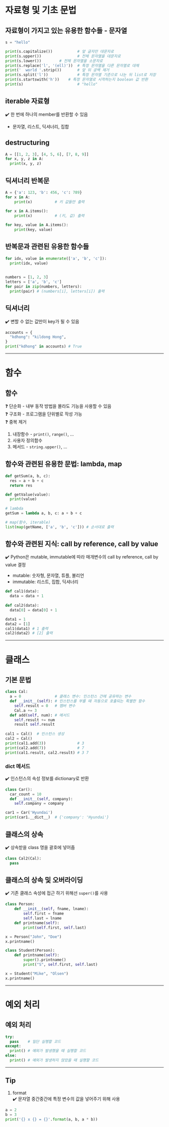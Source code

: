 # 자료형 및 기초 문법
## 자료형이 가지고 있는 유용한 함수들 - 문자열
```py
s = "hello"

print(s.capitalize())           # 앞 글자만 대문자로
print(s.upper())                # 전체 문자열을 대문자로
print(s.lower())		# 전체 문자열을 소문자로
print(s.replace('l', '(ell)'))	# 특정 문자열을 다른 문자열로 대체
print('  world '.strip())       # 앞 뒤 공백 제거
print(s.split('l'))             # 특정 문자열 기준으로 나눈 뒤 list로 저장
print(s.startswith('h'))	# 특정 문자열로 시작하는지 boolean 값 반환
print(s)                        # "hello"
```

## iterable 자료형   
✔️ 한 번에 하나의 member를 반환할 수 있음   
- 문자열, 리스트, 딕셔너리, 집합

## destructuring
```py
A = [[1, 2, 3], [4, 5, 6], [7, 8, 9]]
for x, y, z in A:
  print(x, y, z)
```

## 딕셔너리 반복문
```py
A = {'a': 123, 'b': 456, 'c': 789}
for x in A:
	print(x)          # 키 값들만 출력
  
for x in A.items():
	print(x)          # (키, 값) 출력

for key, value in A.items():
	print(key, value)
```

## 반복문과 관련된 유용한 함수들
```py
for idx, value in enumerate(['a', 'b', 'c']):
  print(idx, value)
  
  
numbers = [1, 2, 3]
letters = ['a', 'b', 'c']
for pair in zip(numbers, letters):
  print(pair) # (numbers[i], letters[i]) 출력
```

## 딕셔너리   
✔️ 변할 수 없는 값만이 key가 될 수 있음   
```py
accounts = {
  "kdhong": "kildong Hong",
}
print("kdhong" in accounts) # True
```

---

# 함수
## 함수   
❓ 단순화 - 내부 동작 방법을 몰라도 기능을 사용할 수 있음   
❓ 구조화 - 프로그램을 단위별로 작성 가능   
❓ 중복 제거   

1. 내장함수 - `print()`, `range()`, ...
2. 사용자 정의함수
3. 메서드 - `string.upper()`, ...

## 함수와 관련된 유용한 문법: lambda, map
```py
def getSum(a, b, c):
  res = a + b + c
  return res

def getValue(value):
  print(value)
  
# lambda
getSum = lambda a, b, c: a + b + c

# map(함수, iterable)
list(map(getName, ['a', 'b', 'c'])) # 순서대로 출력
```

## 함수와 관련된 지식: call by reference, call by value   
✔️ Python은 mutable, immutable에 따라 매개변수의 call by reference, call by value 결정   
- mutable: 숫자형, 문자열, 튜플, 불리언
- immutable: 리스트, 집합, 딕셔너리
```py
def cal1(data):
  data = data + 1
  
def cal2(data):
  data[0] = data[0] + 1

data1 = 1
data2 = [1]
cal1(data1) # 1 출력
cal2(data2) # [2] 출력
```

---

# 클래스
## 기본 문법
```py
class Cal:
  a = 0               # 클래스 변수: 인스턴스 간에 공유하는 변수
  def __init__(self): # 인스턴스를 부를 때 자동으로 호출되는 특별한 함수
    self.result = 0   # 멤버 변수
    Cal.a += 3
  def add(self, num): # 메서드
    self.result += num
    result self.result
    
cal1 = Cal()  # 인스턴스 생성
cal2 = Cal()
print(cal1.add(3))              # 3
print(cal2.add(7))              # 7
print(cal1.result, cal2.result) # 3 7
```

### __dict__ 메서드   
✔️ 인스턴스의 속성 정보를 dictionary로 반환   
```py
class Car():
  car_count = 10
  def __init__(self, company):
    self.company = company

car1 = Car('Hyundai')
print(car1.__dict__)  # {'company': 'Hyundai'}
```

## 클래스의 상속   
✔️ 상속받을 class 명을 괄호에 넣어줌   
```py
class Cal2(Cal): 
  pass
```

## 클래스의 상속 및 오버라이딩   
✔️ 기존 클래스 속성에 접근 하기 위해선 `super()`를 사용    
```py
class Person:
	def __init__(self, fname, lname):
		self.first = fname
		self.last = lname
	def printname(self):
		print(self.first, self.last)

x = Person("John", "Doe")
x.printname()

class Student(Person):
	def printname(self):
		super().printname() 
		print("S", self.first, self.last)

x = Student("Mike", "Olsen")
x.printname()
```

---

# 예외 처리
## 예외 처리
```py
try:
  pass    # 일단 실행할 코드
except:
  print() # 예외가 발생했을 때 실행할 코드
else:
  print() # 예외가 발생하지 않았을 때 실행할 코드
```

---

## Tip   
1. format   
✔️ 문자열 중간중간에 특정 변수의 값을 넣어주기 위해 사용   
```py
a = 2
b = 3
print('{} x {} = {}'.format(a, b, a * b))
```
